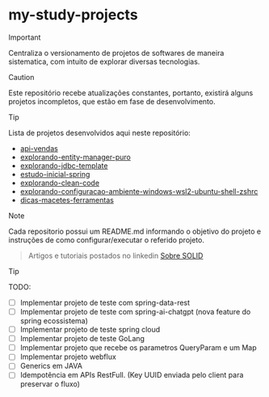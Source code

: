 # my-study-projects
>[!IMPORTANT]
>Centraliza o versionamento de projetos de softwares de maneira sistematica, com intuito de explorar diversas tecnologias.

>[!CAUTION]
>Este repositório recebe atualizações constantes, portanto, existirá alguns projetos incompletos, que estão em fase de desenvolvimento.

>[!TIP]
> Lista de projetos desenvolvidos aqui neste repositório:

- [api-vendas](api-vendas)
- [explorando-entity-manager-puro](explorando-entity-manager-puro)
- [explorando-jdbc-template](explorando-jdbc-template)
- [estudo-inicial-spring](estudo-inicial-spring)
- [explorando-clean-code](explorando-clean-code)
- [explorando-configuracao-ambiente-windows-wsl2-ubuntu-shell-zshrc](explorando-configuracao-ambiente-windows-wsl2-ubuntu-shell-zshrc)
- [dicas-macetes-ferramentas](dicas-macetes-ferramentas)

> [!NOTE]
> Cada repositorio possui um README.md informando o objetivo do projeto e instruções de como configurar/executar o referido projeto.

> Artigos e tutoriais postados no linkedin
> [Sobre SOLID](https://www.linkedin.com/pulse/finalmente-solid-sebasti%25C3%25A3o-fid%25C3%25AAncio-kdulf/?trackingId=nEk5w0b2RNeIXYnZTdnnmw%3D%3D)

> [!TIP]
> TODO:
>  - [ ] Implementar projeto de teste com spring-data-rest
>  - [ ] Implementar projeto de teste com spring-ai-chatgpt (nova feature do spring ecossistema)
>  - [ ] Implementar projeto de teste spring cloud
>  - [ ] Implementar projeto de teste GoLang
>  - [ ] Implementar projeto que recebe os parametros QueryParam e um Map
>  - [ ] Implementar projeto webflux
>  - [ ] Generics em JAVA
>  - [ ] Idempotência em APIs RestFull. (Key UUID enviada pelo client para preservar o fluxo) 